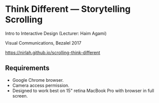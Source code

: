 # Think Different — Storytelling Scrolling
Intro to Interactive Design (Lecturer: Haim Agami)

Visual Communications, Bezalel 2017

https://nirlah.github.io/scrolling-think-different

## Requirements
- Google Chrome browser.
- Camera access permission.
- Designed to work best on 15" retina MacBook Pro with browser in full screen.
